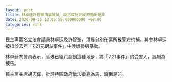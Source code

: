 ```yaml
---
layout: post
title: 林卓廷許智峯清晨被捕　胡志偉批評政府顛倒是非
date: 2020-08-26 12:05:55.000000000 +08:00
categories: rthk
---
```


民主黨兩名立法會議員林卓廷及許智峯，清晨分別在寓所被警方拘捕，其中林卓廷被指於去年「7.21元朗站事件」中涉嫌參與暴動。

林卓廷向警員表示，香港已經荒謬到這種地步，將「7.21事件」的受害人，誣衊為被告。

民主黨主席胡志偉，批評特區政府做法指鹿為馬、顛倒是非。
